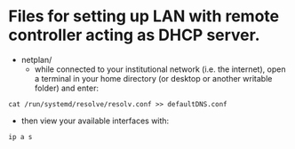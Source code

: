 # Files for setting up LAN with remote controller acting as DHCP server.

- netplan/
  - while connected to your institutional network (i.e. the internet), open a terminal in your home directory (or desktop or another writable folder) and enter:
```
cat /run/systemd/resolve/resolv.conf >> defaultDNS.conf
``` 
  - then view your available interfaces with:
```
ip a s
```
